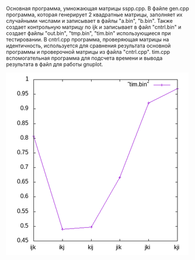Основная программа, умножающая матрицы sspp.cpp.
В файле gen.cpp программа, которая генерирует 2 квадратные матрицы, заполняет их случайными числами и записывает в файлы "a.bin", "b.bin". Также создает контрольную матрицу по ijk и записывает в файл "cntrl.bin" и создает файлы "out.bin", "tmp.bin", "tim.bin" использующиеся при тестировании.
В cntrl.cpp программа, проверяющая матрицы на идентичность, используется для сравнения результата основной программы и проверочной матрицы из файла "cntrl.cpp".
tim.cpp вспомогательная программа для подсчета времени и вывода результата в файл для работы gnuplot.

![](mul.png)

